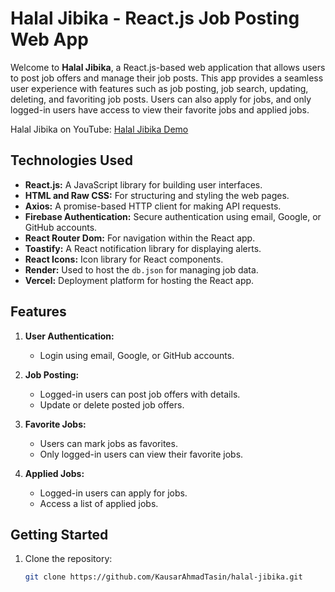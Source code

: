 # Halal Jibika - React.js Job Posting Web App

Welcome to **Halal Jibika**, a React.js-based web application that allows users to post job offers and manage their job posts. This app provides a seamless user experience with features such as job posting, job search, updating, deleting, and favoriting job posts. Users can also apply for jobs, and only logged-in users have access to view their favorite jobs and applied jobs.

Halal Jibika on YouTube: [Halal Jibika Demo](https://www.youtube.com/watch?v=Yl8QGIZ5k4M&ab_channel=KausarAhmad)
## Technologies Used

- **React.js:** A JavaScript library for building user interfaces.
- **HTML and Raw CSS:** For structuring and styling the web pages.
- **Axios:** A promise-based HTTP client for making API requests.
- **Firebase Authentication:** Secure authentication using email, Google, or GitHub accounts.
- **React Router Dom:** For navigation within the React app.
- **Toastify:** A React notification library for displaying alerts.
- **React Icons:** Icon library for React components.
- **Render:** Used to host the `db.json` for managing job data.
- **Vercel:** Deployment platform for hosting the React app.

## Features

1. **User Authentication:**
    - Login using email, Google, or GitHub accounts.
  
2. **Job Posting:**
    - Logged-in users can post job offers with details.
    - Update or delete posted job offers.


3. **Favorite Jobs:**
    - Users can mark jobs as favorites.
    - Only logged-in users can view their favorite jobs.

4. **Applied Jobs:**
    - Logged-in users can apply for jobs.
    - Access a list of applied jobs.

## Getting Started

1. Clone the repository:

   ```bash
   git clone https://github.com/KausarAhmadTasin/halal-jibika.git

